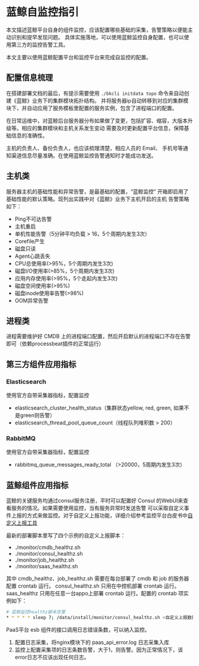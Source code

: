 # 蓝鲸自监控指引

本文描述蓝鲸平台自身的组件监控，应该配置哪些基础的采集，告警策略以便能主动识别和提早发现问题。
具体实施落地，可以使用蓝鲸监控自身配置，也可以使用第三方的监控告警工具。

本文主要以使用蓝鲸配置平台和监控平台来完成自监控的配置。

## 配置信息梳理


在搭建部署文档的最后，有提示需要使用 `./bkcli initdata topo` 命令来自动创建《蓝鲸》业务下的集群模块拓扑结构。
并将服务器ip自动转移到对应的集群模块下，并自动应用了服务模板里配置的服务实例，包含了进程端口的配置。

在日常运维中，对蓝鲸后台服务器分布如果做了变更，包括扩容、缩容，大版本升级等。相应的集群模块和主机关系发生变动
需要及时更新配置平台信息，保障基础信息的准确性。

主机的负责人、备份负责人，也应该梳理清楚，相应人员的 Email、 手机号等通知渠道信息尽量准确。在使用蓝鲸监控告警通知时才能成功发送。

## 主机类

服务器主机的基础性能和异常告警，是最基础的配置，“蓝鲸监控” 开箱即启用了基础性能的默认策略。现列出实践中对《蓝鲸》业务下主机开启的主机
告警策略如下：

- Ping不可达告警
- 主机重启
- 单机性能告警（5分钟平均负载 > 16，5个周期内发生3次）
- Corefile产生
- 磁盘只读
- Agent心跳丢失
- CPU总使用率(>95%，5个周期内发生3次)
- 磁盘I/O使用率(>85%，5个周期内发生3次)
- 应用内存使用率(>95%，5个走起内发生3次)
- 磁盘空间使用率(>95%)
- 磁盘inode使用率告警(>98%)
- OOM异常告警

## 进程类

进程需要维护好 CMDB 上的进程端口配置，然后开启默认的进程端口不存在告警即可（依赖processbeat插件的正常运行）

## 第三方组件应用指标

### Elasticsearch

使用官方自带采集器指标，配置监控

- elasticsearch_cluster_health_status（集群状态yellow, red, green, 如果不是green则告警）
- elasticsearch_thread_pool_queue_count（线程队列堆积数 > 200）

### RabbitMQ

使用官方自带采集器指标，配置监控

- rabbitmq_queue_messages_ready_total （>20000，5周期内发生3次）

## 蓝鲸组件应用指标

蓝鲸的关键服务均通过consul服务注册，平时可以配置好 Consul 的WebUI来查看服务的情况。如果需要使用监控，当有服务异常时发送告警
可以采取自定义事件上报的方式来做监控。对于自定义上报功能，详细介绍参考监控平台白皮书中[自定义上报工具](https://bk.tencent.com/docs/document/6.0/134/6177)

最新的部署脚本里写了四个示例的自定义上报脚本：

- ./monitor/cmdb_healthz.sh
- ./monitor/consul_healthz.sh
- ./monitor/job_healthz.sh
- ./monitor/saas_healthz.sh

其中 cmdb_healthz、job_healthz.sh 需要在每台部署了 cmdb 和 job 的服务器配置 crontab 运行。
consul_healthz.sh 只用在中控机部署 crontab 运行。
saas_healthz 只用在任意一台appo上部署 crontab 运行。配置的 crontab 项实例如下：

```bash
# 蓝鲸监控healthz脚本告警
* * * * * sleep 7; /data/install/monitor/consul_healthz.sh <自定义上报数据ID> <自定义上报token> <自定义上报的地址url> <环境标签>
```

PaaS平台 esb 组件的接口调用日志错误条数，可以纳入监控。

1. 配置日志采集，将nginx模块下的 paas_api_error.log 日志采集入库
2. 监控上配置采集项的日志条数告警，大于1，则告警。因为正常情况下，该error日志不应该出现任何日志。